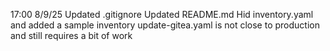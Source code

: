 17:00 8/9/25
Updated .gitignore
Updated README.md
Hid inventory.yaml and added a sample inventory
update-gitea.yaml is not close to production and still requires a bit of work